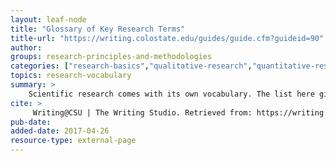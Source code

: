 ```yaml
---
layout: leaf-node
title: "Glossary of Key Research Terms"
title-url: "https://writing.colostate.edu/guides/guide.cfm?guideid=90"
author: 
groups: research-principles-and-methodologies
categories: ["research-basics","qualitative-research","quantitative-research"]
topics: research-vocabulary
summary: >
    Scientific research comes with its own vocabulary. The list here gives some of the most important terms, and the links direct straight to the definitions in Colorado State's excellent Glossary of Key Research Terms.
cite: >
     Writing@CSU | The Writing Studio. Retrieved from: https://writing.colostate.edu/guides/index.cfm. April 26, 2017.
pub-date: 
added-date: 2017-04-26
resource-type: external-page
---
```

